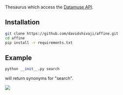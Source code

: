 Thesaurus which access the [Datamuse API](https://www.datamuse.com/api).

## Installation
```bash
git clone https://github.com/davidshivaji/affine.git
cd affine
pip install -r requirements.txt
```

## Example
```python
python __init__.py search
```
will return synonyms for "search".

![](https://i.imgur.com/kIgqZRC.png)
